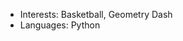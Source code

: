 - Interests: Basketball, Geometry Dash
- Languages: Python

<!---
RKS2408/RKS2408 is a ✨ special ✨ repository because its `README.md` (this file) appears on your GitHub profile.
You can click the Preview link to take a look at your changes.
--->
